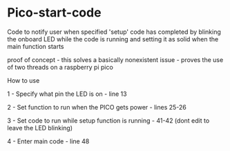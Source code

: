 # Pico-start-code
Code to notify user when specified 'setup' code has completed by blinking the onboard LED while the code is running and setting it as solid when the main function starts


proof of concept - this solves a basically nonexistent issue - proves the use of two threads on a raspberry pi pico


How to use

1 - Specify what pin the LED is on - line 13

2 - Set function to run when the PICO gets power - lines 25-26

3 - Set code to run while setup function is running - 41-42 (dont edit to leave the LED blinking)

4 - Enter main code - line 48
